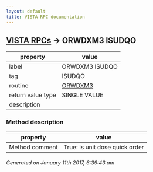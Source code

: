 ```yaml
---
layout: default
title: VISTA RPC documentation
---
```




## [VISTA RPCs](TableOfContent.md) &#8594; ORWDXM3 ISUDQO 

 property | value 
--- | --- 
 label | ORWDXM3 ISUDQO
 tag | ISUDQO
 routine | [ORWDXM3](http://code.osehra.org/dox/Routine_ORWDXM3_source.html)
 return value type | SINGLE VALUE
 description | 


### Method description

 property | value 
--- | --- 
 Method comment | True: is unit dose quick order




 ###### Generated on January 11th 2017, 6:39:43 am